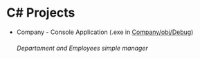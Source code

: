 # C# Projects

* Company - Console Application (.exe in [Company/obj/Debug](https://github.com/isaiasvallejos/csharp/tree/master/Company/Company/obj/Debug))
  ###### Departament and Employees simple manager
